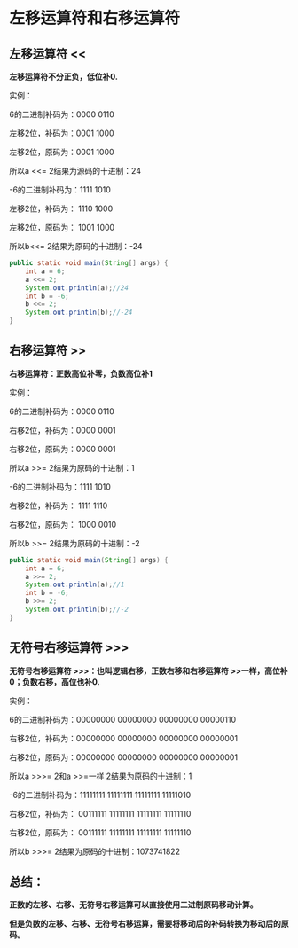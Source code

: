 # 左移运算符和右移运算符

## 左移运算符 <<

**左移运算符不分正负，低位补0.**

实例：

6的二进制补码为：0000 0110

左移2位，补码为：0001 1000

左移2位，原码为：0001 1000

所以a <<= 2结果为源码的十进制：24

-6的二进制补码为：1111 1010

左移2位，补码为： 1110 1000

左移2位，原码为： 1001 1000

所以b<<= 2结果为原码的十进制：-24

```java
public static void main(String[] args) {
    int a = 6;
    a <<= 2;
    System.out.println(a);//24
    int b = -6;
    b <<= 2;
    System.out.println(b);//-24
}
```



## 右移运算符 >>

**右移运算符：正数高位补零，负数高位补1**

实例：

6的二进制补码为：0000 0110

右移2位，补码为：0000 0001

右移2位，原码为：0000 0001

所以a >>= 2结果为原码的十进制：1

-6的二进制补码为：1111 1010

右移2位，补码为： 1111 1110

右移2位，原码为： 1000 0010

所以b >>= 2结果为原码的十进制：-2

```java
public static void main(String[] args) {
    int a = 6;
    a >>= 2;
    System.out.println(a);//1
    int b = -6;
    b >>= 2;
    System.out.println(b);//-2
}
```



## 无符号右移运算符 >>>

**无符号右移运算符 >>>：也叫逻辑右移，正数右移和右移运算符 >>一样，高位补0；负数右移，高位也补0.**

实例：

6的二进制补码为：00000000 00000000 00000000 00000110

右移2位，补码为：00000000 00000000 00000000 00000001

右移2位，原码为：00000000 00000000 00000000 00000001

所以a >>>= 2和a >>=一样 2结果为原码的十进制：1

-6的二进制补码为：11111111 11111111 11111111 11111010

右移2位，补码为： 00111111 11111111 11111111 11111110

右移2位，原码为： 00111111 11111111 11111111 11111110

所以b >>>= 2结果为原码的十进制：1073741822

## 总结：

**正数的左移、右移、无符号右移运算可以直接使用二进制原码移动计算。**

**但是负数的左移、右移、无符号右移运算，需要将移动后的补码转换为移动后的原码。**